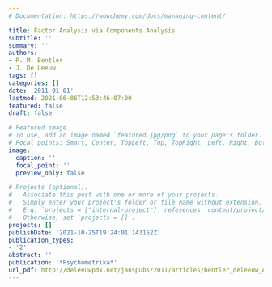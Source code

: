 ```yaml
---
# Documentation: https://wowchemy.com/docs/managing-content/

title: Factor Analysis via Components Analysis
subtitle: ''
summary: ''
authors:
- P. M. Bentler
- J. De Leeuw
tags: []
categories: []
date: '2011-01-01'
lastmod: 2021-06-06T12:53:46-07:00
featured: false
draft: false

# Featured image
# To use, add an image named `featured.jpg/png` to your page's folder.
# Focal points: Smart, Center, TopLeft, Top, TopRight, Left, Right, BottomLeft, Bottom, BottomRight.
image:
  caption: ''
  focal_point: ''
  preview_only: false

# Projects (optional).
#   Associate this post with one or more of your projects.
#   Simply enter your project's folder or file name without extension.
#   E.g. `projects = ["internal-project"]` references `content/project/deep-learning/index.md`.
#   Otherwise, set `projects = []`.
projects: []
publishDate: '2021-10-25T19:24:01.143152Z'
publication_types:
- '2'
abstract: ''
publication: '*Psychometrika*'
url_pdf: http://deleeuwpdx.net/janspubs/2011/articles/bentler_deleeuw_A_11.pdf
---
```

